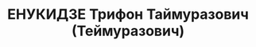 ---
title: ЕНУКИДЗЕ Трифон Таймуразович (Теймуразович)
description: "Род. в 1877, Кутаисская губ., Рачинский уезд, с. Цкадиси, грузин, обр.:\
  \ низшее, член ВКП(б). Проживал: Москва, Олсуфьевский пер., д. 7, кв. 1. Управляющий\
  \ фабрикой Гознак. \n  Арестован 16.07.1937. Обв. в вредительстве и к.-р. троцкистской\
  \ деятельности. Приговор: ВК ВС СССР, 26.11.1937 – ВМН. Расстрелян 26.11.1937, г.Москва.\
  \ \n  Реабилитирован ВК ВС СССР 20.06.1956"
---